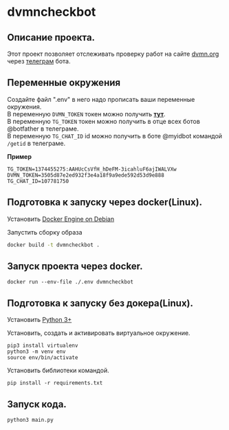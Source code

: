 # dvmncheckbot 

## Описание проекта.   
Этот проект позволяет отслеживать проверку работ на сайте [dvmn.org](dvmn.org) через [телеграм](https://telegram.org/) бота.    

## Переменные окружения 

Создайте файл ".env" в него надо прописать ваши переменные окружения.   
В переменную `DVMN_TOKEN` токен можно получить [**тут**](https://dvmn.org/api/docs/).   
В переменную `TG_TOKEN` токен можно получить в отце всех ботов @botfather в телеграме.    
В переменную `TG_CHAT_ID` id можно получить в боте @myidbot командой `/getid` в телеграме.
    
**Пример**  
```
TG_TOKEN=1374455275:AAHUcCsVfH_hDeFM-3icahluF6ajIWALVXw
DVMN_TOKEN=3505d87e2ed932f3e4a18f9a9ede592d53d9e888
TG_CHAT_ID=107781750
```


## Подготовка к запуску через docker(Linux).
Установить [Docker Engine on Debian](https://docs.docker.com/engine/install/debian/)

Запустить сборку образа

```bash
docker build -t dvmncheckbot .
```

## Запуск проекта через docker.  
```
docker run --env-file ./.env dvmncheckbot
```

## Подготовка к запуску без докера(Linux).  
Установить [Python 3+](https://www.python.org/downloads/)     

Установить, создать и активировать виртуальное окружение.
```
pip3 install virtualenv
python3 -m venv env
source env/bin/activate
```
Установить библиотеки командой.  
```
pip install -r requirements.txt  
```
    
## Запуск кода.  
```
python3 main.py
```
